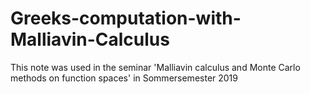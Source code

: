 # Greeks-computation-with-Malliavin-Calculus

This note was used in the seminar 'Malliavin calculus and Monte Carlo methods on
function spaces' in Sommersemester 2019
